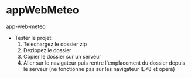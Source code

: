 # appWebMeteo
app-web-meteo

* Tester le projet:
	1. Telechargez le dossier zip 
	2. Dezippez le dossier
	3. Copier le dossier sur un serveur 
	4. Aller sur le navigateur puis rentre l'emplacement du dossier depuis le serveur (ne fonctionne pas sur les navigateur IE<8 et opera)

